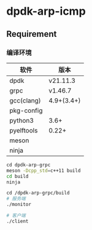# dpdk-arp-icmp



## Requirement

### 编译环境
| 软件       | 版本       |
| ---------- | ---------- |
| dpdk       | v21.11.3   |
| grpc       | v1.46.7    |
| gcc(clang) | 4.9+(3.4+) |
| pkg-config |            |
| python3    | 3.6+       |
| pyelftools | 0.22+      |
| meson      |            |
| ninja      |            | 



```bash
cd dpdk-arp-grpc
meson -Dcpp_std=c++11 build
cd build
ninja

cd /dpdk-arp-grpc/build
# 服务端
./monitor

# 客户端
./client
```